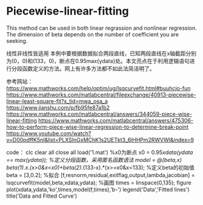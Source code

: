 # Piecewise-linear-fitting
This method can be used in both linear regrassion and nonlinear regression.
The dimension of beta depends on the number of coefficient you are seeking.

线性非线性皆适用
本例中要根据数据拟合两段直线，已知两段直线在x轴截距分别为(0，0)和(133，0)，断点在0.95max{ydata}处。本文亮点在于利用逻辑语句进行分段函数定义的方法。网上有许多方法都不如此法简洁明了。

参考网站：https://www.mathworks.com/help/optim/ug/lsqcurvefit.html#buuhcjo-fun
https://www.mathworks.com/matlabcentral/fileexchange/40913-piecewise-linear-least-square-fit?s_tid=mwa_osa_a
https://www.jianshu.com/p/fb95fe87a1b2
https://www.mathworks.com/matlabcentral/answers/344059-piece-wise-linear-fitting
https://www.mathworks.com/matlabcentral/answers/475306-how-to-perform-piece-wise-linear-regression-to-determine-break-point
https://www.youtube.com/watch?v=D00pdffK5nI&list=PLXSInGxMChK1s2UETkt3_6iHHPm2RWVWI&index=9

code：
clc 
clear all
close all
load('1.mat')
%x0为断点
x0 = 0.95*xdata(ydata == max(ydata));
%定义分段函数，采用匿名函数语法
model = @(beta,x) beta(1).*x.*(x>0&x<x0)+beta(2).*(133-x).*(x>=x0&x<133);
%定义beta的初始值
beta = [3,0.2];
%拟合
[f,resnorm,residual,exitflag,output,lambda,jacobian] = lsqcurvefit(model,beta,xdata,ydata);
%画图
times = linspace(0,135);
figure
plot(xdata,ydata,'ko',times,model(f,times),'b-')
legend('Data','Fitted lines')
title('Data and Fitted Curve')

